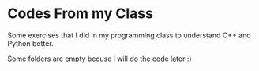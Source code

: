 # Codes From my Class

Some exercises that I did in my programming class to understand C++ and Python better.

Some folders are empty becuse i will do the code later :)
